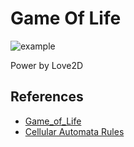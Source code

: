 Game Of Life
============

![example](https://github.com/xjz19901211/GameOfLife/blob/master/test.png)

Power by Love2D


## References

* [Game_of_Life](https://en.wikipedia.org/wiki/Conway's_Game_of_Life)
* [Cellular Automata Rules](http://psoup.math.wisc.edu/mcell/rullex_gene.html)

